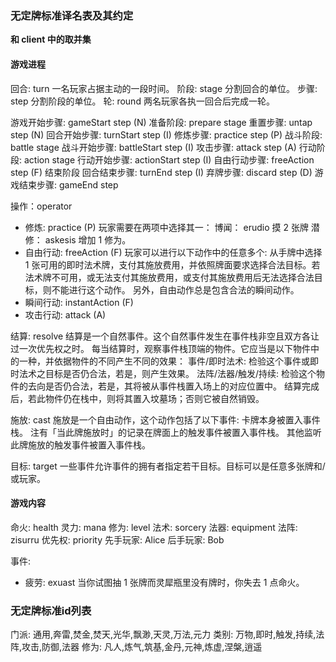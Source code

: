 ### 无定牌标准译名表及其约定
**和 client 中的取并集**
#### 游戏进程

回合: turn
  一名玩家占据主动的一段时间。
阶段: stage
  分割回合的单位。
步骤: step
  分割阶段的单位。
轮: round
  两名玩家各执一回合后完成一轮。

游戏开始步骤: gameStart step (N)
准备阶段: prepare stage
  重置步骤: untap step (N)
  回合开始步骤: turnStart step (I)
  修炼步骤: practice step (P)
战斗阶段: battle stage
  战斗开始步骤: battleStart step (I)
  攻击步骤: attack step (A)
行动阶段: action stage
  行动开始步骤: actionStart step (I)
  自由行动步骤: freeAction step (F)
结束阶段
  回合结束步骤: turnEnd step (I)
  弃牌步骤: discard step (D)
游戏结束步骤: gameEnd step

操作：operator
  - 修炼: practice (P)
    玩家需要在两项中选择其一：
      博闻： erudio 摸 2 张牌
      潜修： askesis 增加 1 修为。
  - 自由行动: freeAction (F)
    玩家可以进行以下动作中的任意多个:
      从手牌中选择 1 张可用的即时法术牌，支付其施放费用，并依照牌面要求选择合法目标。若法术牌不可用，或无法支付其施放费用，或支付其施放费用后无法选择合法目标，则不能进行这个动作。
    另外，自由动作总是包含合法的瞬间动作。
  - 瞬间行动: instantAction (F)
  - 攻击行动: attack (A)

结算: resolve
  结算是一个自然事件。这个自然事件发生在事件栈非空且双方各让过一次优先权之时。
  每当结算时，观察事件栈顶端的物件。它应当是以下物件中的一种，并依据物件的不同产生不同的效果：
    事件/即时法术: 检验这个事件或即时法术之目标是否仍合法，若是，则产生效果。
    法阵/法器/触发/持续: 检验这个物件的去向是否仍合法，若是，其将被从事件栈置入场上的对应位置中。
  结算完成后，若此物件仍在栈中，则将其置入坟墓场；否则它被自然销毁。

施放: cast
  施放是一个自由动作，这个动作包括了以下事件: 
    卡牌本身被置入事件栈。
    注有「当此牌施放时」的记录在牌面上的触发事件被置入事件栈。
    其他监听此牌施放的触发事件被置入事件栈。

目标: target
  一些事件允许事件的拥有者指定若干目标。目标可以是任意多张牌和/或玩家。

#### 游戏内容

命火: health
灵力: mana
修为: level 
法术: sorcery
法器: equipment
法阵: zisurru
优先权: priority
先手玩家: Alice
后手玩家: Bob

事件: 
  - 疲劳: exuast
    当你试图抽 1 张牌而灵犀瓶里没有牌时，你失去 1 点命火。

### 无定牌标准id列表
门派: 通用,奔雷,焚金,焚天,光华,飘渺,天灵,万法,元力
类别: 万物,即时,触发,持续,法阵,攻击,防御,法器
修为: 凡人,炼气,筑基,金丹,元神,炼虚,涅槃,逍遥